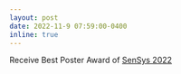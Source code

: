 ```yaml
---
layout: post
date: 2022-11-9 07:59:00-0400
inline: true
---
```


Receive Best Poster Award of <a href="https://sensys.acm.org/2022/" target="_blank" rel="noopener noreferrer"> SenSys 2022</a>